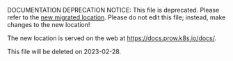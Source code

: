 DOCUMENTATION DEPRECATION NOTICE: This file is deprecated. Please refer to the
[new migrated
location](https://docs.prow.k8s.io/docs/components/plugins/updateconfig/).
Please do not edit this file; instead, make changes to the new location!

The new location is served on the web at
https://docs.prow.k8s.io/docs/.

This file will be deleted on 2023-02-28.

